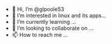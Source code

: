- 👋 Hi, I’m @glpoole53
- 👀 I’m interested in linux and its apps...
- 🌱 I’m currently learning ...
- 💞️ I’m looking to collaborate on ...
- 📫 How to reach me ...

<!---
glpoole53/glpoole53 is a ✨ special ✨ repository because its `README.md` (this file) appears on your GitHub profile.
You can click the Preview link to take a look at your changes.
--->
